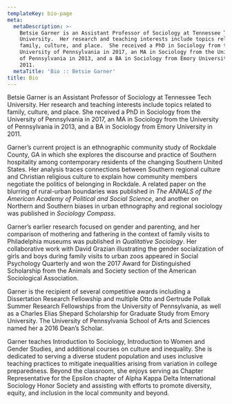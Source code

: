 ```yaml
---
templateKey: bio-page
meta:
  metaDescription: >-
    Betsie Garner is an Assistant Professor of Sociology at Tennessee Tech
    University.  Her research and teaching interests include topics related to
    family, culture, and place.  She received a PhD in Sociology from the
    University of Pennsylvania in 2017, an MA in Sociology from the University
    of Pennsylvania in 2013, and a BA in Sociology from Emory University in
    2011.
  metaTitle: 'Bio :: Betsie Garner'
title: Bio
---
```

Betsie Garner is an Assistant Professor of Sociology at Tennessee Tech University.  Her research and teaching interests include topics related to family, culture, and place.  She received a PhD in Sociology from the University of Pennsylvania in 2017, an MA in Sociology from the University of Pennsylvania in 2013, and a BA in Sociology from Emory University in 2011.

Garner’s current project is an ethnographic community study of Rockdale County, GA in which she explores the discourse and practice of Southern hospitality among contemporary residents of the changing Southern United States.  Her analysis traces connections between Southern regional culture and Christian religious culture to explain how community members negotiate the politics of belonging in Rockdale.  A related paper on the blurring of rural-urban boundaries was published in _The ANNALS of the American Academy of Political and Social Science_, and another on Northern and Southern biases in urban ethnography and regional sociology was published in _Sociology Compass_.

Garner’s earlier research focused on gender and parenting, and her comparison of mothering and fathering in the context of family visits to Philadelphia museums was published in _Qualitative Sociology_.  Her collaborative work with David Grazian illustrating the gender socialization of girls and boys during family visits to urban zoos appeared in Social Psychology Quarterly and won the 2017 Award for Distinguished Scholarship from the Animals and Society section of the American Sociological Association.

Garner is the recipient of several competitive awards including a Dissertation Research Fellowship and multiple Otto and Gertrude Pollak Summer Research Fellowships from the University of Pennsylvania, as well as a Charles Elias Shepard Scholarship for Graduate Study from Emory University.  The University of Pennsylvania School of Arts and Sciences named her a 2016 Dean’s Scholar.

Garner teaches Introduction to Sociology, Introduction to Women and Gender Studies, and additional courses on culture and inequality.  She is dedicated to serving a diverse student population and uses inclusive teaching practices to mitigate inequalities arising from variation in college preparedness.  Beyond the classroom, she enjoys serving as Chapter Representative for the Epsilon chapter of Alpha Kappa Delta International Sociology Honor Society and assisting with efforts to promote diversity, equity, and inclusion in the local community and beyond.
